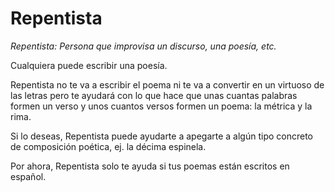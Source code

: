 # Repentista
*Repentista: Persona que improvisa un discurso, una poesía, etc.*

Cualquiera puede escribir una poesía.

Repentista no te va a escribir el poema ni te va a convertir en un virtuoso de las letras pero te ayudará con lo que hace que unas cuantas palabras formen un verso y unos cuantos versos formen un poema: la métrica y la rima. 

Si lo deseas, Repentista puede ayudarte a apegarte a algún tipo concreto de composición poética, ej. la décima espinela.

Por ahora, Repentista solo te ayuda si tus poemas están escritos en español.

